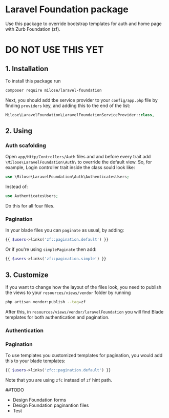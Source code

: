 # Laravel Foundation package
Use this package to override bootstrap templates for auth and home page with Zurb Foundation (zf).

# DO NOT USE THIS YET

## 1. Installation
To install this package run
```bash
composer require milose/laravel-foundation
```

Next, you should add tbe service provider to your `config/app.php` file by finding `providers` key, and adding this to the end of the list:
```php
Milose\LaravelFoundation\LaravelFoundationServiceProvider::class,
```

## 2. Using
### Auth scafolding
Open `app/Http/Controllers/Auth` files and and before every trait add `\Milose\LaravelFoundation\Auth\` to override the default view. So, for example, Login controller trait inside the class sould look like:
```php
use \Milose\LaravelFoundation\Auth\AuthenticatesUsers;
```
Instead of:
```php
use AuthenticatesUsers;
```
Do this for all four files.

### Pagination
In your blade files you can `paginate` as usual, by adding:
```php
{{ $users->links('zf::pagination.default') }}
```
Or if you're using `simplePaginate` then add:
```php
{{ $users->links('zf::pagination.simple') }}
```

## 3. Customize
If you want to change how the layout of the files look, you need to publish the views to your `resources/views/vendor` folder by running
```bash
php artisan vendor:publish --tag=zf
```
After this, in `resources/views/vendor/laravelFoundation` you will find Blade templates for both authentication and pagination.

### Authentication

### Pagination
To use templates you customized templates for pagination, you would add this to your blade templates:
```php
{{ $users->links('zfc::pagination.default') }}
```
Note that you are using `zfc` instead of `zf` hint path.

##TODO
- Design Foundation forms
- Design Foundation paginantion files
- Test
